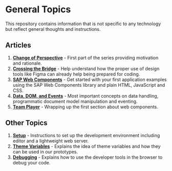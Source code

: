 # General Topics

This repository contains information that is not specific to any technology but reflect general thoughts and instructions.

## Articles

1. **[Change of Perspective](./01-Change-of-Perspective.md)** - First part of the series providing motivation and rationale.
2. **[Crossing the Bridge](./02-Crossing-the-Bridge.md)** - Help understand how the proper use of design tools like Figma can already help being prepared for coding.
3. **[SAP Web Components](./03-SAP-Web-Components.md)** - Get started with your first application examples using the SAP Web Components library and plain HTML, JavaScript and CSS.
4. **[Data, DOM, and Events](./04-Data-DOM-Events.md)** - Most important concepts on data handling, programmatic document model manipulation and eventing.
5. **[Team Player](./05-Team-Player.md)** - Wrapping up the first section about web components.

## Other Topics

1. **[Setup](./A1-Set-up.md)** - Instructions to set up the development environment including editor and a lightweight web server.
2. **[Theme Variables](./A2-Theme-Variables.md)** - Explains the idea of theme variables and how they can be used in our prototypes.
3. **[Debugging](./A3-Debugging.md)** - Explains how to use the developer tools in the browser to debug your code.
